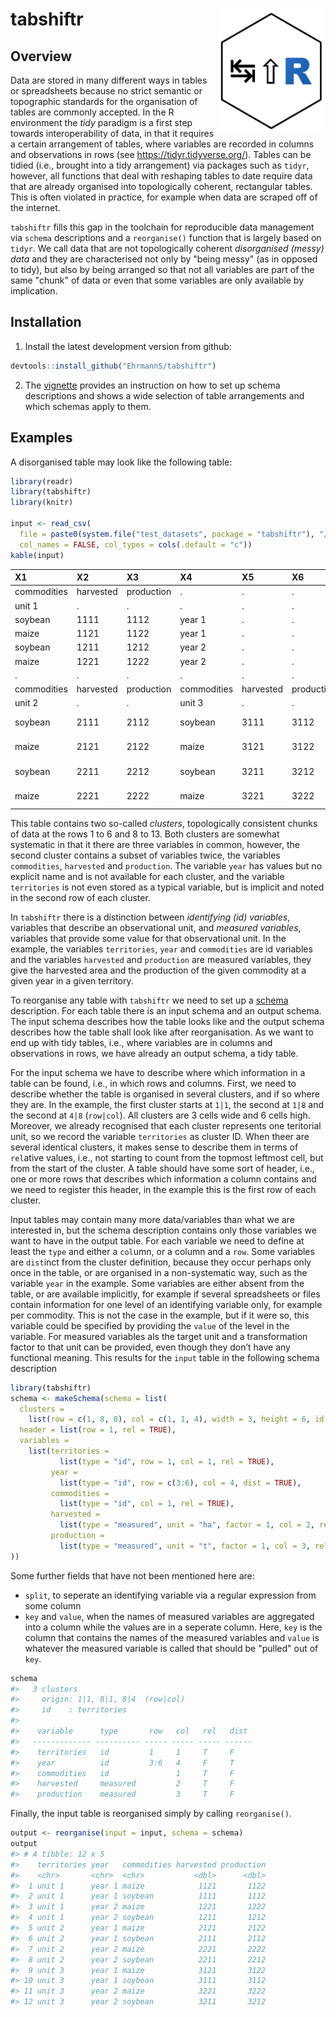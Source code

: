 
<!-- README.md is generated from README.Rmd. Please edit that file -->

# tabshiftr <a href='https://ehrmanns.github.io/tabshiftr/'><img src='man/figures/logo.svg' align="right" height="200" /></a>

<!-- badges: start -->

<!-- badges: end -->

## Overview

Data are stored in many different ways in tables or spreadsheets because
no strict semantic or topographic standards for the organisation of
tables are commonly accepted. In the R environment the *tidy* paradigm
is a first step towards interoperability of data, in that it requires a
certain arrangement of tables, where variables are recorded in columns
and observations in rows (see <https://tidyr.tidyverse.org/>). Tables
can be tidied (i.e., brought into a tidy arrangement) via packages such
as `tidyr`, however, all functions that deal with reshaping tables to
date require data that are already organised into topologically
coherent, rectangular tables. This is often violated in practice, for
example when data are scraped off of the internet.

`tabshiftr` fills this gap in the toolchain for reproducible data
management via `schema` descriptions and a `reorganise()` function that
is largely based on `tidyr`. We call data that are not topologically
coherent *disorganised (messy) data* and they are characterised not only
by "being messy" (as in opposed to tidy), but also by being arranged so
that not all variables are part of the same "chunk" of data or even that
some variables are only available by implication.

## Installation

1)  Install the latest development version from github:

<!-- end list -->

``` r
devtools::install_github("EhrmannS/tabshiftr")
```

2)  The
    [vignette](https://ehrmanns.github.io/tabshiftr/articles/tabshiftr.html)
    provides an instruction on how to set up schema descriptions and
    shows a wide selection of table arrangements and which schemas apply
    to them.

## Examples

A disorganised table may look like the following table:

``` r
library(readr)
library(tabshiftr)
library(knitr)

input <- read_csv(
  file = paste0(system.file("test_datasets", package = "tabshiftr"), "/table13.csv"),
  col_names = FALSE, col_types = cols(.default = "c"))
kable(input)
```

| X1          | X2        | X3         | X4          | X5        | X6         | X7     |
| :---------- | :-------- | :--------- | :---------- | :-------- | :--------- | :----- |
| commodities | harvested | production | .           | .         | .          | .      |
| unit 1      | .         | .          | .           | .         | .          | .      |
| soybean     | 1111      | 1112       | year 1      | .         | .          | .      |
| maize       | 1121      | 1122       | year 1      | .         | .          | .      |
| soybean     | 1211      | 1212       | year 2      | .         | .          | .      |
| maize       | 1221      | 1222       | year 2      | .         | .          | .      |
| .           | .         | .          | .           | .         | .          | .      |
| commodities | harvested | production | commodities | harvested | production | .      |
| unit 2      | .         | .          | unit 3      | .         | .          | .      |
| soybean     | 2111      | 2112       | soybean     | 3111      | 3112       | year 1 |
| maize       | 2121      | 2122       | maize       | 3121      | 3122       | year 1 |
| soybean     | 2211      | 2212       | soybean     | 3211      | 3212       | year 2 |
| maize       | 2221      | 2222       | maize       | 3221      | 3222       | year 2 |

This table contains two so-called *clusters*, topologically consistent
chunks of data at the rows 1 to 6 and 8 to 13. Both clusters are
somewhat systematic in that it there are three variables in common,
however, the second cluster contains a subset of variables twice, the
variables `commodities`, `harvested` and `production`. The variable
`year` has values but no explicit name and is not available for each
cluster, and the variable `territories` is not even stored as a typical
variable, but is implicit and noted in the second row of each cluster.

In `tabshiftr` there is a distinction between *identifying (id)
variables*, variables that describe an observational unit, and *measured
variables*, variables that provide some value for that observational
unit. In the example, the variables `territories`, `year` and
`commodities` are id variables and the variables `harvested` and
`production` are measured variables, they give the harvested area and
the production of the given commodity at a given year in a given
territory.

To reorganise any table with `tabshiftr` we need to set up a
[schema](https://en.wikipedia.org/wiki/Database_schema) description. For
each table there is an input schema and an output schema. The input
schema describes how the table looks like and the output schema
describes how the table shall look like after reorganisation. As we want
to end up with tidy tables, i.e., where variables are in columns and
observations in rows, we have already an output schema, a tidy table.

For the input schema we have to describe where which information in a
table can be found, i.e., in which rows and columns. First, we need to
describe whether the table is organised in several clusters, and if so
where they are. In the example, the first cluster starts at `1|1`, the
second at `1|8` and the second at `4|8` (`row|col`). All clusters are 3
cells wide and 6 cells high. Moreover, we already recognised that each
cluster represents one teritorial unit, so we record the variable
`territories` as cluster ID. When theer are several identical clusters,
it makes sense to describe them in terms of `rel`ative values, i.e., not
starting to count from the topmost leftmost cell, but from the start of
the cluster. A table should have some sort of header, i.e., one or more
rows that describes which information a column contains and we need to
register this header, in the example this is the first row of each
cluster.

Input tables may contain many more data/variables than what we are
interested in, but the schema description contains only those variables
we want to have in the output table. For each variable we need to define
at least the `type` and either a `col`umn, or a column and a `row`. Some
variables are `dist`inct from the cluster definition, because they occur
perhaps only once in the table, or are organised in a non-systematic
way, such as the variable `year` in the example. Some variables are
either absent from the table, or are available implicitly, for example
if several spreadsheets or files contain information for one level of an
identifying variable only, for example per commodity. This is not the
case in the example, but if it were so, this variable could be specified
by providing the `value` of the level in the variable. For measured
variables als the target unit and a transformation factor to that unit
can be provided, even though they don’t have any functional meaning.
This results for the `input` table in the following schema description

``` r
library(tabshiftr)
schema <- makeSchema(schema = list(
  clusters =
    list(row = c(1, 8, 8), col = c(1, 1, 4), width = 3, height = 6, id = "territories"),
  header = list(row = 1, rel = TRUE),
  variables =
    list(territories =
           list(type = "id", row = 1, col = 1, rel = TRUE),
         year =
           list(type = "id", row = c(3:6), col = 4, dist = TRUE),
         commodities =
           list(type = "id", col = 1, rel = TRUE),
         harvested =
           list(type = "measured", unit = "ha", factor = 1, col = 2, rel = TRUE),
         production =
           list(type = "measured", unit = "t", factor = 1, col = 3, rel = TRUE))
))
```

Some further fields that have not been mentioned here are:

  - `split`, to seperate an identifying variable via a regular
    expression from some column
  - `key` and `value`, when the names of measured variables are
    aggregated into a column while the values are in a seperate column.
    Here, `key` is the column that contains the names of the measured
    variables and `value` is whatever the measured variable is called
    that should be "pulled" out of `key`.

<!-- end list -->

``` r
schema
#>   3 clusters
#>     origin: 1|1, 8|1, 8|4  (row|col)
#>     id    : territories
#> 
#>    variable      type       row   col   rel   dist 
#>   ------------- ---------- ----- ----- ----- ------  
#>    territories   id         1     1     T     F  
#>    year          id         3:6   4     F     T  
#>    commodities   id               1     T     F  
#>    harvested     measured         2     T     F  
#>    production    measured         3     T     F
```

Finally, the input table is reorganised simply by calling
`reorganise()`.

``` r
output <- reorganise(input = input, schema = schema)
output
#> # A tibble: 12 x 5
#>    territories year   commodities harvested production
#>    <chr>       <chr>  <chr>           <dbl>      <dbl>
#>  1 unit 1      year 1 maize            1121       1122
#>  2 unit 1      year 1 soybean          1111       1112
#>  3 unit 1      year 2 maize            1221       1222
#>  4 unit 1      year 2 soybean          1211       1212
#>  5 unit 2      year 1 maize            2121       2122
#>  6 unit 2      year 1 soybean          2111       2112
#>  7 unit 2      year 2 maize            2221       2222
#>  8 unit 2      year 2 soybean          2211       2212
#>  9 unit 3      year 1 maize            3121       3122
#> 10 unit 3      year 1 soybean          3111       3112
#> 11 unit 3      year 2 maize            3221       3222
#> 12 unit 3      year 2 soybean          3211       3212
```
